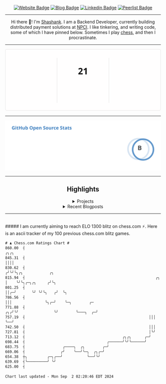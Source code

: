 <div align="center"><p><a href="https://ssnk.in"><img src="https://img.shields.io/badge/-Website-3B7EBF?style=for-the-badge&amp;logo=amp&amp;logoColor=white" alt="Website Badge"></a> <a href="https://hashnode.ssnk.in"><img src="https://img.shields.io/badge/-Blog-3B7EBF?style=for-the-badge&amp;logo=Hashnode&amp;logoColor=white" alt="Blog Badge"></a> <a href="https://linkedin.com/in/shashank-priyadarshi"><img src="https://img.shields.io/badge/-LinkedIn-3B7EBF?style=for-the-badge&amp;logo=Linkedin&amp;logoColor=white" alt="Linkedin Badge"></a> <a href="https://peerlist.io/shasha"><img src="https://img.shields.io/badge/-PeerList-3B7EBF?style=for-the-badge&amp;logo=Peerlist&amp;logoColor=white" alt="Peerlist Badge"/></a></p><hr><p>Hi there 👋! I'm <a href="https://ssnk.in">Shashank</a>. I am a Backend Developer, currently building distributed payment solutions at <a href="https://npci.org.in">NPCI</a>. I like tinkering, and writing code, some of which I have pinned below. Sometimes I play <a href="https://www.chess.com/member/ttefabob">chess</a>, and then I procrastinate.</p><hr><p><img src="./assets/images/streak_stats.svg"/></p><hr><p><img src="./assets/images/open_source_stats.svg"/></p><hr><h2>Highlights</h2><details><summary>Projects</summary><br /><ul><li><a href="https://github.com/shashank-priyadarshi/utils" target="_blank" rel="noopener noreferrer">utils</a> Last Updated : 2024-09-01</li><li><a href="https://github.com/shashank-priyadarshi/projects" target="_blank" rel="noopener noreferrer">projects</a> Last Updated : 2024-08-27</li><li><a href="https://github.com/shashank-priyadarshi/upgraded-disco" target="_blank" rel="noopener noreferrer">upgraded-disco</a> Last Updated : 2024-08-19</li><li><a href="https://github.com/shashank-priyadarshi/go-mutest" target="_blank" rel="noopener noreferrer">go-mutest</a> Last Updated : 2024-08-15</li><li><a href="https://github.com/shashank-priyadarshi/portfolio-core-ui" target="_blank" rel="noopener noreferrer">portfolio-core-ui</a> Last Updated : 2024-08-13</li></ul></details><details><summary>Recent Blogposts</summary><br /><ul><li><a href="https://hashnode.ssnk.in/traffic-light-simulator-in-angular-2023" target="_blank" rel="noopener noreferrer">Traffic Light Simulator in Angular</a> Published : 2023-09-16</li><li><a href="https://hashnode.ssnk.in/oop-in-go-interfaces" target="_blank" rel="noopener noreferrer">OOP in Go: Interfaces</a> Published : 2023-03-04</li><li><a href="https://hashnode.ssnk.in/oop-in-go-structs" target="_blank" rel="noopener noreferrer">OOP in Go: Structs</a> Published : 2023-02-24</li></ul></details><hr></div></br>##### I am currently aiming to reach ELO 1300 blitz on chess.com ⚡. Here is an ascii tracker of my 100 previous chess.com blitz games.
  
  
  ```
# ♟︎ Chess.com Ratings Chart #
  860.00  ┤                                                                ╭╮╭╮
  845.31  ┤                                                                ││││
  830.62  ┤                                                               ╭╯╰╯╰╮╭╮            ╭╮
  815.94  ┤                                                           ╭╮  │    ╰╯╰╮╭─╮╭╮     ╭╯╰╮
  801.25  ┤                                                           ││╭─╯       ╰╯ ╰╯╰╮   ╭╯  ╰╮
  786.56  ┤                                                           │││               ╰╮╭─╯    ╰─╮        ╭─
  771.88  ┤                                                        ╭╮╭╯╰╯                ╰╯        ╰───╮  ╭─╯
  757.19  ┤                                                        │││                                 ╰──╯
  742.50  ┤                                                        │││
  727.81  ┤                                                        │╰╯
  713.12  ┤                                            ╭╮╭╮      ╭─╯
  698.44  ┤                                     ╭──────╯╰╯╰──────╯
  683.75  ┤                 ╭────╮  ╭╮        ╭─╯
  669.06  ┤                ╭╯    ╰──╯╰─╮  ╭╮╭─╯
  654.38  ┼╮         ╭─╮╭──╯           ╰──╯╰╯
  639.69  ┤╰─────────╯ ╰╯
  625.00  ┤

Chart last updated - Mon Sep  2 02:20:46 EDT 2024  
  ```
  
